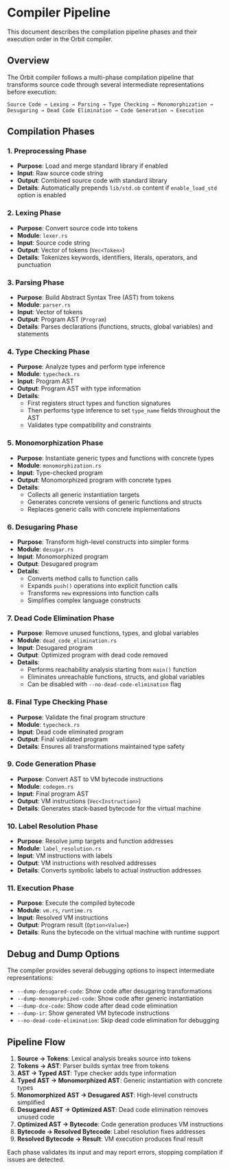 # Compiler Pipeline

This document describes the compilation pipeline phases and their execution order in the Orbit compiler.

## Overview

The Orbit compiler follows a multi-phase compilation pipeline that transforms source code through several intermediate representations before execution:

```
Source Code → Lexing → Parsing → Type Checking → Monomorphization → Desugaring → Dead Code Elimination → Code Generation → Execution
```

## Compilation Phases

### 1. Preprocessing Phase
- **Purpose**: Load and merge standard library if enabled
- **Input**: Raw source code string
- **Output**: Combined source code with standard library
- **Details**: Automatically prepends `lib/std.ob` content if `enable_load_std` option is enabled

### 2. Lexing Phase
- **Purpose**: Convert source code into tokens
- **Module**: `lexer.rs`
- **Input**: Source code string
- **Output**: Vector of tokens (`Vec<Token>`)
- **Details**: Tokenizes keywords, identifiers, literals, operators, and punctuation

### 3. Parsing Phase
- **Purpose**: Build Abstract Syntax Tree (AST) from tokens
- **Module**: `parser.rs`
- **Input**: Vector of tokens
- **Output**: Program AST (`Program`)
- **Details**: Parses declarations (functions, structs, global variables) and statements

### 4. Type Checking Phase
- **Purpose**: Analyze types and perform type inference
- **Module**: `typecheck.rs`
- **Input**: Program AST
- **Output**: Program AST with type information
- **Details**: 
  - First registers struct types and function signatures
  - Then performs type inference to set `type_name` fields throughout the AST
  - Validates type compatibility and constraints

### 5. Monomorphization Phase
- **Purpose**: Instantiate generic types and functions with concrete types
- **Module**: `monomorphization.rs`
- **Input**: Type-checked program
- **Output**: Monomorphized program with concrete types
- **Details**:
  - Collects all generic instantiation targets
  - Generates concrete versions of generic functions and structs
  - Replaces generic calls with concrete implementations

### 6. Desugaring Phase
- **Purpose**: Transform high-level constructs into simpler forms
- **Module**: `desugar.rs`
- **Input**: Monomorphized program
- **Output**: Desugared program
- **Details**:
  - Converts method calls to function calls
  - Expands `push()` operations into explicit function calls
  - Transforms `new` expressions into function calls
  - Simplifies complex language constructs

### 7. Dead Code Elimination Phase
- **Purpose**: Remove unused functions, types, and global variables
- **Module**: `dead_code_elimination.rs`
- **Input**: Desugared program
- **Output**: Optimized program with dead code removed
- **Details**:
  - Performs reachability analysis starting from `main()` function
  - Eliminates unreachable functions, structs, and global variables
  - Can be disabled with `--no-dead-code-elimination` flag

### 8. Final Type Checking Phase
- **Purpose**: Validate the final program structure
- **Module**: `typecheck.rs`
- **Input**: Dead code eliminated program
- **Output**: Final validated program
- **Details**: Ensures all transformations maintained type safety

### 9. Code Generation Phase
- **Purpose**: Convert AST to VM bytecode instructions
- **Module**: `codegen.rs`
- **Input**: Final program AST
- **Output**: VM instructions (`Vec<Instruction>`)
- **Details**: Generates stack-based bytecode for the virtual machine

### 10. Label Resolution Phase
- **Purpose**: Resolve jump targets and function addresses
- **Module**: `label_resolution.rs`
- **Input**: VM instructions with labels
- **Output**: VM instructions with resolved addresses
- **Details**: Converts symbolic labels to actual instruction addresses

### 11. Execution Phase
- **Purpose**: Execute the compiled bytecode
- **Module**: `vm.rs`, `runtime.rs`
- **Input**: Resolved VM instructions
- **Output**: Program result (`Option<Value>`)
- **Details**: Runs the bytecode on the virtual machine with runtime support

## Debug and Dump Options

The compiler provides several debugging options to inspect intermediate representations:

- `--dump-desugared-code`: Show code after desugaring transformations
- `--dump-monomorphized-code`: Show code after generic instantiation
- `--dump-dce-code`: Show code after dead code elimination
- `--dump-ir`: Show generated VM bytecode instructions
- `--no-dead-code-elimination`: Skip dead code elimination for debugging

## Pipeline Flow

1. **Source → Tokens**: Lexical analysis breaks source into tokens
2. **Tokens → AST**: Parser builds syntax tree from tokens
3. **AST → Typed AST**: Type checker adds type information
4. **Typed AST → Monomorphized AST**: Generic instantiation with concrete types
5. **Monomorphized AST → Desugared AST**: High-level constructs simplified
6. **Desugared AST → Optimized AST**: Dead code elimination removes unused code
7. **Optimized AST → Bytecode**: Code generation produces VM instructions
8. **Bytecode → Resolved Bytecode**: Label resolution fixes addresses
9. **Resolved Bytecode → Result**: VM execution produces final result

Each phase validates its input and may report errors, stopping compilation if issues are detected.